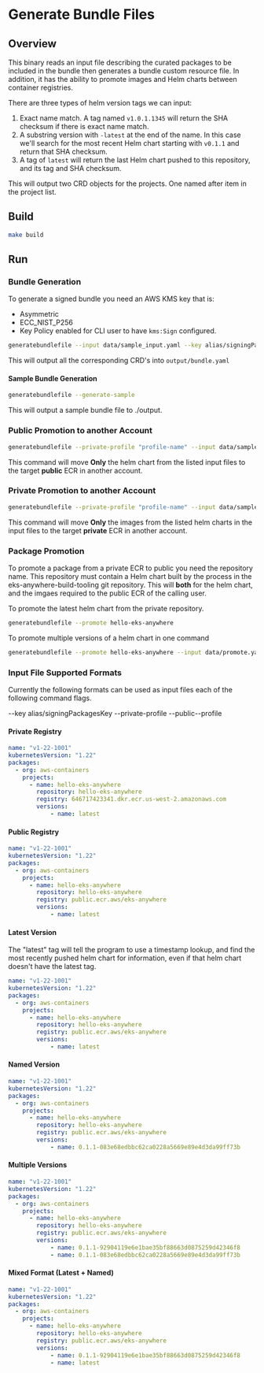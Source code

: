 # Generate Bundle Files

## Overview

This binary reads an input file describing the curated packages to be included in the bundle then generates a bundle custom resource file. In addition, it has the ability to promote images and Helm charts between container registries.

There are three types of helm version tags we can input:

1. Exact name match. A tag named `v1.0.1.1345` will return the SHA checksum if there is exact name match.
2. A substring version with `-latest` at the end of the name. In this case we'll search for the most recent Helm chart starting with `v0.1.1` and return that SHA checksum.
3. A tag of `latest` will return the last Helm chart pushed to this repository, and its tag and SHA checksum.

This will output two CRD objects for the projects. One named after item in the project list.

## Build

```sh
make build
```

## Run

### Bundle Generation

To generate a signed bundle you need an AWS KMS key that is:
- Asymmetric
- ECC_NIST_P256
- Key Policy enabled for CLI user to have `kms:Sign` configured. 

```sh
generatebundlefile --input data/sample_input.yaml --key alias/signingPackagesKey
```

This will output all the corresponding CRD's into `output/bundle.yaml` 

#### Sample Bundle Generation

```sh
generatebundlefile --generate-sample
```

This will output a sample bundle file to ./output.


### Public Promotion to another Account

```sh
generatebundlefile --private-profile "profile-name" --input data/sample_input.yaml
```

This command will move **Only** the helm chart from the listed input files to the target **public** ECR in another account.

### Private Promotion to another Account

```sh
generatebundlefile --private-profile "profile-name" --input data/sample_input.yaml
```

This command will move **Only** the images from the listed helm charts in the input files to the target **private** ECR in another account.

### Package Promotion

To promote a package from a private ECR to public you need the repository name. This repository must contain a Helm chart built by the process in the eks-anywhere-build-tooling git repository.
This will **both** for the helm chart, and the imgaes required to the public ECR of the calling user.

To promote the latest helm chart from the private repository.

```sh
generatebundlefile --promote hello-eks-anywhere
```

To promote multiple versions of a helm chart in one command

```sh
generatebundlefile --promote hello-eks-anywhere --input data/promote.yaml
```

### Input File Supported Formats

Currently the following formats can be used as input files each of the following command flags.

--key alias/signingPackagesKey
--private-profile
--public--profile

#### Private Registry

```yaml
name: "v1-22-1001"
kubernetesVersion: "1.22"
packages:
  - org: aws-containers
    projects:
      - name: hello-eks-anywhere
        repository: hello-eks-anywhere
        registry: 646717423341.dkr.ecr.us-west-2.amazonaws.com
        versions:
            - name: latest
```

#### Public Registry

```yaml
name: "v1-22-1001"
kubernetesVersion: "1.22"
packages:
  - org: aws-containers
    projects:
      - name: hello-eks-anywhere
        repository: hello-eks-anywhere
        registry: public.ecr.aws/eks-anywhere
        versions:
            - name: latest
```

#### Latest Version

The "latest" tag will tell the program to use a timestamp lookup, and find the most recently pushed helm chart for information, even if that helm chart doesn't have the latest tag.

```yaml
name: "v1-22-1001"
kubernetesVersion: "1.22"
packages:
  - org: aws-containers
    projects:
      - name: hello-eks-anywhere
        repository: hello-eks-anywhere
        registry: public.ecr.aws/eks-anywhere
        versions:
            - name: latest
```

#### Named Version

```yaml
name: "v1-22-1001"
kubernetesVersion: "1.22"
packages:
  - org: aws-containers
    projects:
      - name: hello-eks-anywhere
        repository: hello-eks-anywhere
        registry: public.ecr.aws/eks-anywhere
        versions:
            - name: 0.1.1-083e68edbbc62ca0228a5669e89e4d3da99ff73b
```

#### Multiple Versions

```yaml
name: "v1-22-1001"
kubernetesVersion: "1.22"
packages:
  - org: aws-containers
    projects:
      - name: hello-eks-anywhere
        repository: hello-eks-anywhere
        registry: public.ecr.aws/eks-anywhere
        versions:
            - name: 0.1.1-92904119e6e1bae35bf88663d0875259d42346f8
            - name: 0.1.1-083e68edbbc62ca0228a5669e89e4d3da99ff73b
```

#### Mixed Format (Latest + Named)

```yaml
name: "v1-22-1001"
kubernetesVersion: "1.22"
packages:
  - org: aws-containers
    projects:
      - name: hello-eks-anywhere
        repository: hello-eks-anywhere
        registry: public.ecr.aws/eks-anywhere
        versions:
            - name: 0.1.1-92904119e6e1bae35bf88663d0875259d42346f8
            - name: latest
```
